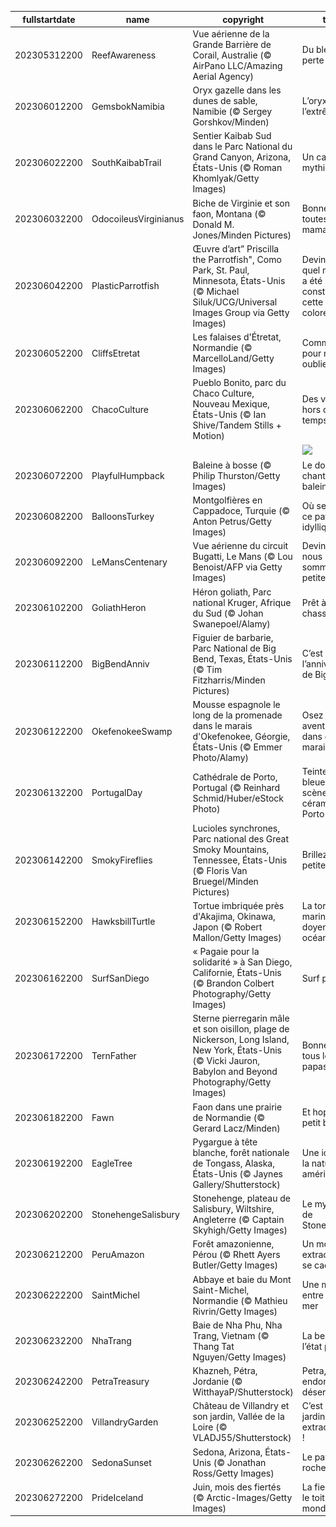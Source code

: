 |fullstartdate|name|copyright|title|image|
|--|--|--|--|--|
202305312200|ReefAwareness|Vue aérienne de la Grande Barrière de Corail, Australie (© AirPano LLC/Amazing Aerial Agency)|Du bleu à perte de vue|![](/fr-FR/2023/06/202305312200ReefAwareness.jpg)|
202306012200|GemsbokNamibia|Oryx gazelle dans les dunes de sable, Namibie (© Sergey Gorshkov/Minden)|L’oryx de l’extrême|![](/fr-FR/2023/06/202306012200GemsbokNamibia.jpg)|
202306022200|SouthKaibabTrail|Sentier Kaibab Sud dans le Parc National du Grand Canyon, Arizona, États-Unis (© Roman Khomlyak/Getty Images)|Un canyon mythique|![](/fr-FR/2023/06/202306022200SouthKaibabTrail.jpg)|
202306032200|OdocoileusVirginianus|Biche de Virginie et son faon, Montana  (© Donald M. Jones/Minden Pictures)|Bonne fête à toutes les mamans !|![](/fr-FR/2023/06/202306032200OdocoileusVirginianus.jpg)|
202306042200|PlasticParrotfish|Œuvre d’art” Priscilla the Parrotfish", Como Park, St. Paul, Minnesota, États-Unis (© Michael Siluk/UCG/Universal Images Group via Getty Images)|Devinez avec quel matériel a été construite cette œuvre colorée ?|![](/fr-FR/2023/06/202306042200PlasticParrotfish.jpg)|
202306052200|CliffsEtretat|Les falaises d'Étretat, Normandie (© MarcelloLand/Getty Images)|Commémorer pour ne pas oublier|![](/fr-FR/2023/06/202306052200CliffsEtretat.jpg)|
202306062200|ChacoCulture|Pueblo Bonito, parc du Chaco Culture, Nouveau Mexique, États-Unis (© Ian Shive/Tandem Stills + Motion)|Des vestiges hors du temps|![](/fr-FR/2023/06/202306062200ChacoCulture.jpg)|
||||![](/fr-FR/2023/06/.jpg)|
202306072200|PlayfulHumpback|Baleine à bosse (© Philip Thurston/Getty Images)|Le doux chant des baleines|![](/fr-FR/2023/06/202306072200PlayfulHumpback.jpg)|
202306082200|BalloonsTurkey|Montgolfières en Cappadoce, Turquie (© Anton Petrus/Getty Images)|Où se trouve ce paysage idyllique ?|![](/fr-FR/2023/06/202306082200BalloonsTurkey.jpg)|
202306092200|LeMansCentenary|Vue aérienne du circuit Bugatti, Le Mans (© Lou Benoist/AFP via Getty Images)|Devinez où nous sommes, une petite idée ?|![](/fr-FR/2023/06/202306092200LeMansCentenary.jpg)|
202306102200|GoliathHeron|Héron goliath, Parc national Kruger, Afrique du Sud (© Johan Swanepoel/Alamy)|Prêt à chasser !|![](/fr-FR/2023/06/202306102200GoliathHeron.jpg)|
202306112200|BigBendAnniv|Figuier de barbarie, Parc National de Big Bend, Texas, États-Unis (© Tim Fitzharris/Minden Pictures)|C’est l’anniversaire de Big Bend !|![](/fr-FR/2023/06/202306112200BigBendAnniv.jpg)|
202306122200|OkefenokeeSwamp|Mousse espagnole le long de la promenade dans le marais d'Okefenokee, Géorgie, États-Unis (© Emmer Photo/Alamy)|Osez vous aventurer dans ce marais !|![](/fr-FR/2023/06/202306122200OkefenokeeSwamp.jpg)|
202306132200|PortugalDay|Cathédrale de Porto, Portugal (© Reinhard Schmid/Huber/eStock Photo)|Teintes bleues et scènes sur céramique de Porto|![](/fr-FR/2023/06/202306132200PortugalDay.jpg)|
202306142200|SmokyFireflies|Lucioles synchrones, Parc national des Great Smoky Mountains, Tennessee, États-Unis (© Floris Van Bruegel/Minden Pictures)|Brillez, petites fées !|![](/fr-FR/2023/06/202306142200SmokyFireflies.jpg)|
202306152200|HawksbillTurtle|Tortue imbriquée près d'Akajima, Okinawa, Japon (© Robert Mallon/Getty Images)|La tortue marine, doyenne des océans|![](/fr-FR/2023/06/202306152200HawksbillTurtle.jpg)|
202306162200|SurfSanDiego|« Pagaie pour la solidarité » à San Diego, Californie, États-Unis (© Brandon Colbert Photography/Getty Images)|Surf power !|![](/fr-FR/2023/06/202306162200SurfSanDiego.jpg)|
202306172200|TernFather|Sterne pierregarin mâle et son oisillon, plage de Nickerson, Long Island, New York, États-Unis (© Vicki Jauron, Babylon and Beyond Photography/Getty Images)|Bonne fête à tous les papas !|![](/fr-FR/2023/06/202306172200TernFather.jpg)|
202306182200|Fawn|Faon dans une prairie de Normandie (© Gerard Lacz/Minden)|Et hop, un petit bond !|![](/fr-FR/2023/06/202306182200Fawn.jpg)|
202306192200|EagleTree|Pygargue à tête blanche, forêt nationale de Tongass, Alaska, États-Unis (© Jaynes Gallery/Shutterstock)|Une icône de la nature américaine|![](/fr-FR/2023/06/202306192200EagleTree.jpg)|
202306202200|StonehengeSalisbury|Stonehenge, plateau de Salisbury, Wiltshire, Angleterre (© Captain Skyhigh/Getty Images)|Le mystère de Stonehenge|![](/fr-FR/2023/06/202306202200StonehengeSalisbury.jpg)|
202306212200|PeruAmazon|Forêt amazonienne, Pérou (© Rhett Ayers Butler/Getty Images)|Un monde extraordinaire se cache ici|![](/fr-FR/2023/06/202306212200PeruAmazon.jpg)|
202306222200|SaintMichel|Abbaye et baie du Mont Saint-Michel, Normandie (© Mathieu Rivrin/Getty Images)|Une merveille entre ciel et mer|![](/fr-FR/2023/06/202306222200SaintMichel.jpg)|
202306232200|NhaTrang|Baie de Nha Phu, Nha Trang, Vietnam (© Thang Tat Nguyen/Getty Images)|La beauté à l’état pur|![](/fr-FR/2023/06/202306232200NhaTrang.jpg)|
202306242200|PetraTreasury|Khazneh, Pétra, Jordanie (© WitthayaP/Shutterstock)|Petra, la belle endormie du désert|![](/fr-FR/2023/06/202306242200PetraTreasury.jpg)|
202306252200|VillandryGarden|Château de Villandry et son jardin, Vallée de la Loire (© VLADJ55/Shutterstock)|C’est un jardin extraordinaire !|![](/fr-FR/2023/06/202306252200VillandryGarden.jpg)|
202306262200|SedonaSunset|Sedona, Arizona, États-Unis (© Jonathan Ross/Getty Images)|Le pays de la roche rouge|![](/fr-FR/2023/06/202306262200SedonaSunset.jpg)|
202306272200|PrideIceland|Juin, mois des fiertés (© Arctic-Images/Getty Images)|La fierté sur le toit du monde !|![](/fr-FR/2023/06/202306272200PrideIceland.jpg)|
